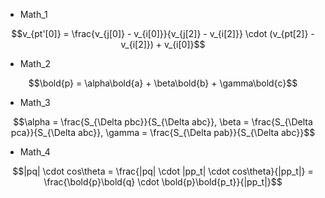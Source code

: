 - Math_1
```math
v_{pt'[0]} = \frac{v_{j[0]} - v_{i[0]}}{v_{j[2]} - v_{i[2]}} \cdot (v_{pt[2]} - v_{i[2]}) + v_{i[0]}
```

- Math_2
```math
\bold{p} = \alpha\bold{a} + \beta\bold{b} + \gamma\bold{c}
```

- Math_3
```math
\alpha = \frac{S_{\Delta pbc}}{S_{\Delta abc}}, \beta = \frac{S_{\Delta pca}}{S_{\Delta abc}}, \gamma = \frac{S_{\Delta pab}}{S_{\Delta abc}}
```

- Math_4
```math
|pq| \cdot cos\theta = \frac{|pq| \cdot |pp_t| \cdot cos\theta}{|pp_t|} = \frac{\bold{p}\bold{q} \cdot \bold{p}\bold{p_t}}{|pp_t|}
```